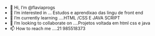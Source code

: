 - 👋 Hi, I’m @flaviaprogs
- 👀 I’m interested in ... Estudos e aprendixao das lingu de front end
- 🌱 I’m currently learning ....HTML /CSS E JAVA SCRIPT 
- 💞️ I’m looking to collaborate on ....Projetos voltada em html css e java
- 📫 How to reach me ....21 985518373

<!---
flaviaprogs/flaviaprogs is a ✨ special ✨ repository because its `README.md` (this file) appears on your GitHub profile.
You can click the Preview link to take a look at your changes.
--->

